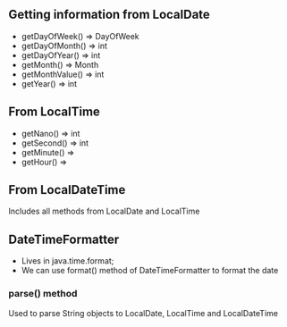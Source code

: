 ## Getting information from LocalDate

- getDayOfWeek() => DayOfWeek
- getDayOfMonth() => int
- getDayOfYear() => int
- getMonth() => Month
- getMonthValue() => int
- getYear() => int

## From LocalTime
- getNano() => int
- getSecond() => int
- getMinute() =>
- getHour() =>

## From LocalDateTime
Includes all methods from LocalDate and LocalTime

## DateTimeFormatter
- Lives in java.time.format;
- We can use format() method of DateTimeFormatter to format the date

### parse() method
Used to parse String objects to LocalDate, LocalTime and LocalDateTime